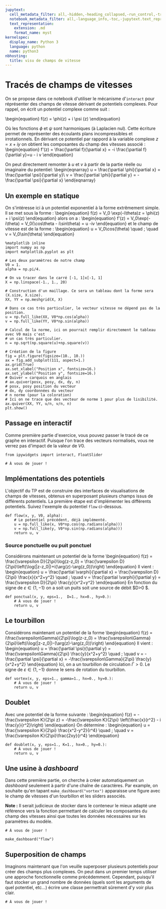 ```yaml
---
jupytext:
  cell_metadata_filter: all,-hidden,-heading_collapsed,-run_control,-trusted
  notebook_metadata_filter: all,-language_info,-toc,-jupytext.text_representation.jupytext_version,-jupytext.text_representation.format_version
  text_representation:
    extension: .md
    format_name: myst
kernelspec:
  display_name: Python 3
  language: python
  name: python3
nbhosting:
  title: visu de champs de vitesse
---
```


# Tracés de champs de vitesses

On se propose dans ce notebook d'utiliser le mécanisme d'`interact` pour réprésenter des champs de vitesse dérivant de potentiels complexes. Pour rappel, on écrit un potentiel complexe comme suit : 

\begin{equation}
 f(z) = \phi(z) + i \psi (z)
\end{equation}

Où les fonctions $\phi$ et $\psi$ sont harmoniques (à Laplacien nul). Cette écriture permet de représenter des écoulants plans incompressibles et irrotationnels. En dérivant ce potentiel par rappord à la variable complexe $z=x + iy$ on obtient les composantes du champ des vitesses associé : 
\begin{equation}
 f'(z) = \frac{\partial f}{\partial x} = -i \frac{\partial f}{\partial y}=u - i v
\end{equation}

On peut directement remonter à $u$ et $v$ à partir de la partie réelle ou imaginaire du potentiel:
\begin{eqnarray}
 u = \frac{\partial \phi}{\partial x} = \frac{\partial \psi}{\partial y}\\
 v = \frac{\partial \phi}{\partial y} = -\frac{\partial \psi}{\partial x}
\end{eqnarray}


## Un exemple en statique

On s'intéresse ici à un potentiel exponentiel à la forme extrêmement simple. Il se met sous la forme : 
\begin{equation}
f(z) = V_0 \exp(-i\theta)z = \phi(z) + i \psi(z)
\end{equation}
alors on a : 
\begin{equation}
f'(z) = V_0\exp(-i\theta) = V_0(\cos\theta - i\sin\theta) = u -iv
\end{equation}
et le champ de vitesse est de la forme : 
\begin{equation}
u = V_0\cos(\theta) \quad ; \quad v = V_0\sin(\theta)
\end{equation}

```{code-cell} ipython3
%matplotlib inline
import numpy as np
import matplotlib.pyplot as plt

# Les deux paramètres de notre champ
V0 = 1.
alpha = np.pi/4.

# On va tracer dans le carré [-1, 1]x[-1, 1] 
X = np.linspace(-1., 1., 20)

# Construction d'un maillage. Ce sera un tableau dont la forme sera (X.size, X.size).
XX, YY = np.meshgrid(X, X)

# Dans ce cas très particulier, le vecteur vitesse ne dépend pas de la position.
u = np.full_like(XX, V0*np.cos(alpha))
v = np.full_like(YY, V0*np.sin(alpha))

# Calcul de la norme, ici on pourrait remplir directement le tableau avec V0 mais c'est
# un cas très particulier.
n = np.sqrt(np.square(u)+np.square(v))

# Création de la figure
fig = plt.figure(figsize=(10., 10.))
ax = fig.add_subplot(111, aspect=1.)
ax.grid(True)
ax.set_xlabel("Position x", fontsize=16.)
ax.set_ylabel("Position y", fontsize=16.) 
# Quiver = carquois en anglais
# ax.quiver(posx, posy, dx, dy, n)
# posx, posy position du vecteur
# dx, dy coordonnées du vecteur
# n norme (pour la coloration)
# Ici on ne trace que des vecteur de norme 1 pour plus de lisibilité.
ax.quiver(XX, YY, u/n, v/n, n)
plt.show()
```

## Passage en interactif
Comme première partie d'exercice, vous pouvez passer le tracé de ce graphe en interactif. Puisque l'on trace des vecteurs normalisés, vous ne verrez pas d'impact de la valeur de $V0$. 

```{code-cell} ipython3
from ipywidgets import interact, FloatSlider

# À vous de jouer ! 
```

## Implémentations des potentiels

L'objectif du TP est de construire des interfaces de visualisations de champs de vitesses, obtenus en superposant plusieurs champs issus de différents potentiels. La première étape est d'implémenter les différents potentiels. Suivez l'exemple du potentiel `flow` ci-dessous. 

```{code-cell} ipython3
def flow(x, y, V0, alpha):
    # Le potentiel précédent, déjà implémenté.
    u = np.full_like(x, V0*np.cos(np.radians(alpha)))
    v = np.full_like(y, V0*np.sin(np.radians(alpha)))
    return u, v
```

### Source ponctuelle ou puit ponctuel
Considérons maintenant un potentiel de la forme
\begin{equation}
f(z) = \frac{\varepsilon D}{2\pi}\log(z-z_0) = \frac{\varepsilon D}{2\pi}\left(\log(|z-z_0|)+i(\arg(z)-\arg(z_0))\right)
\end{equation}
Il vient :
\begin{equation}
 u = \frac{\partial \varphi}{\partial x} = \frac{\varepsilon D}{2\pi} \frac{x}{x^2+y^2} \quad ; \quad v = \frac{\partial \varphi}{\partial y} = \frac{\varepsilon D}{2\pi} \frac{y}{x^2+y^2} 
\end{equation}
En fonction du signe de $\varepsilon\in\{1, -1\}$ on a soit un puits soit une source de débit $D>0 $.

```{code-cell} ipython3
def ponctual(x, y, eps=1.,  D=1., hx=0., hy=0.):
    # À vous de jouer ! 
    return u, v
```

## Le tourbillon
Considérons maintenant un potentiel de la forme
\begin{equation}
f(z) = i\frac{\varepsilon\Gamma}{2\pi}\log(z-z_0) = \frac{\varepsilon\Gamma}{2\pi}\left(i\log(|z-z_0|)-(\arg(z)-\arg(z_0))\right)
\end{equation}
Il vient :
\begin{equation}
 u = \frac{\partial \psi}{\partial y} = \frac{\varepsilon\Gamma}{2\pi} \frac{y}{x^2+y^2} \quad ; \quad v = -\frac{\partial \psi}{\partial x} = -\frac{\varepsilon\Gamma}{2\pi} \frac{y}{x^2+y^2} 
\end{equation}
Ici, on a un tourbillon de circulation $\Gamma>0$. Le signe de $\varepsilon\in\{1, -1\}$ donne le sens de rotation du tourbillon.

```{code-cell} ipython3
def vortex(x, y, eps=1., gamma=1., hx=0., hy=0.):
    # À vous de jouer ! 
    return u, v
```

## Doublet
Avec une potentiel de la forme suivante : 
\begin{equation}
f(z) = - \frac{\varepsilon K}{2\pi z} = -\frac{\varepsilon K}{2\pi} \left(\frac{x}{r^2} - i \frac{y}{r^2}\right)
\end{equation}
On détermine : 
\begin{equation}
u = \frac{\varepsilon K}{2\pi} \frac{x^2-y^2}{r^4} \quad ; \quad v = \frac{\varepsilon K}{2\pi}\frac{2xy}{r^4}
\end{equation}

```{code-cell} ipython3
def doublet(x, y, eps=1., K=1., hx=0., hy=0.):
    # À vous de jouer ! 
    return u, v
```

## Une usine à  *dashboard* 
Dans cette première partie, on cherche à créer automatiquement un *dashboard* seulement à partir d'une chaîne de caractères. Par example, on souhaite qu'en tapant `make_dashboard("vortex")` apparaisse une figure avec le champ de vitesses d'un tourbillon et les sliders associés. 

**Note :** Il serait judicieux de stocker dans le conteneur le mieux adapté une référence vers la fonction permettant de calculer les composantes du champ des vitesses ainsi que toutes les données nécessaires sur les paramètres du modèle.  

```{code-cell} ipython3
# À vous de jouer ! 
```

```{code-cell} ipython3
make_dashboard("flow")
```

## Superposition de champs

Imaginons maintenant que l'on veuille superposer plusieurs potentiels pour créer des champs plus complexes. On peut dans un premier temps utiliser une approche fonctionnelle comme précédemment. Cependant, puisqu'il faut stocker un grand nombre de données (quels sont les arguments de quel potentiel, etc...) écrire une classe permettrait sûrement d'y voir plus clair. 

```{code-cell} ipython3
# À vous de jouer ! 
```

```{code-cell} ipython3

```
